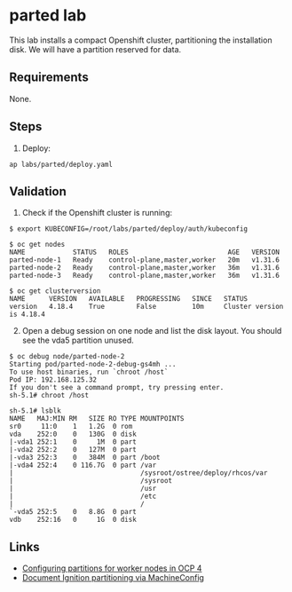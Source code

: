 # parted lab
This lab installs a compact Openshift cluster, partitioning the installation disk. We will have a partition reserved for data.

## Requirements
None.

## Steps
1. Deploy:
```shell
ap labs/parted/deploy.yaml
```

## Validation
1. Check if the Openshift cluster is running:
```shell
$ export KUBECONFIG=/root/labs/parted/deploy/auth/kubeconfig

$ oc get nodes
NAME            STATUS   ROLES                         AGE   VERSION
parted-node-1   Ready    control-plane,master,worker   20m   v1.31.6
parted-node-2   Ready    control-plane,master,worker   36m   v1.31.6
parted-node-3   Ready    control-plane,master,worker   36m   v1.31.6

$ oc get clusterversion
NAME      VERSION   AVAILABLE   PROGRESSING   SINCE   STATUS
version   4.18.4    True        False         10m     Cluster version is 4.18.4
```

2. Open a debug session on one node and list the disk layout. You should see the vda5 partition unused.
```shell
$ oc debug node/parted-node-2
Starting pod/parted-node-2-debug-gs4mh ...
To use host binaries, run `chroot /host`
Pod IP: 192.168.125.32
If you don't see a command prompt, try pressing enter.
sh-5.1# chroot /host

sh-5.1# lsblk
NAME   MAJ:MIN RM   SIZE RO TYPE MOUNTPOINTS
sr0     11:0    1   1.2G  0 rom
vda    252:0    0   130G  0 disk
|-vda1 252:1    0     1M  0 part
|-vda2 252:2    0   127M  0 part
|-vda3 252:3    0   384M  0 part /boot
|-vda4 252:4    0 116.7G  0 part /var
|                                /sysroot/ostree/deploy/rhcos/var
|                                /sysroot
|                                /usr
|                                /etc
|                                /
`-vda5 252:5    0   8.8G  0 part
vdb    252:16   0     1G  0 disk
```

## Links
* [Configuring partitions for worker nodes in OCP 4](https://access.redhat.com/solutions/5993151)
* [Document Ignition partitioning via MachineConfig](https://github.com/openshift/os/issues/384)
